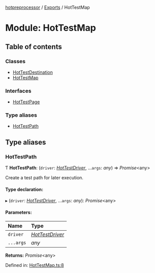 [hotpreprocessor](../README.md) / [Exports](../modules.md) / HotTestMap

# Module: HotTestMap

## Table of contents

### Classes

- [HotTestDestination](../classes/hottestmap.hottestdestination.md)
- [HotTestMap](../classes/hottestmap.hottestmap-1.md)

### Interfaces

- [HotTestPage](../interfaces/hottestmap.hottestpage.md)

### Type aliases

- [HotTestPath](hottestmap.md#hottestpath)

## Type aliases

### HotTestPath

Ƭ **HotTestPath**: (`driver`: [*HotTestDriver*](../classes/hottestdriver.hottestdriver-1.md), ...`args`: *any*) => *Promise*<any\>

Create a test path for later execution.

#### Type declaration:

▸ (`driver`: [*HotTestDriver*](../classes/hottestdriver.hottestdriver-1.md), ...`args`: *any*): *Promise*<any\>

#### Parameters:

Name | Type |
:------ | :------ |
`driver` | [*HotTestDriver*](../classes/hottestdriver.hottestdriver-1.md) |
`...args` | *any* |

**Returns:** *Promise*<any\>

Defined in: [HotTestMap.ts:8](https://github.com/OurFreeLight/HotPreprocessor/blob/81355d3/src/HotTestMap.ts#L8)
